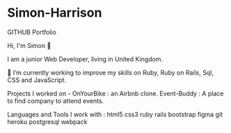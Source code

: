# Simon-Harrison
GITHUB Portfolio

Hi, I'm Simon 👋

I am a junior Web Developer, living in United Kingdom.

🌱 I’m currently working to improve my skills on Ruby, Ruby on Rails, Sql, CSS and JavaScript.

Projects I worked on -
OnYourBike : an Airbnb clone.
Event-Buddy : A place to find company to attend events.

Languages and Tools I work with :
html5 css3 ruby rails bootstrap figma git heroku postgresql webpack

